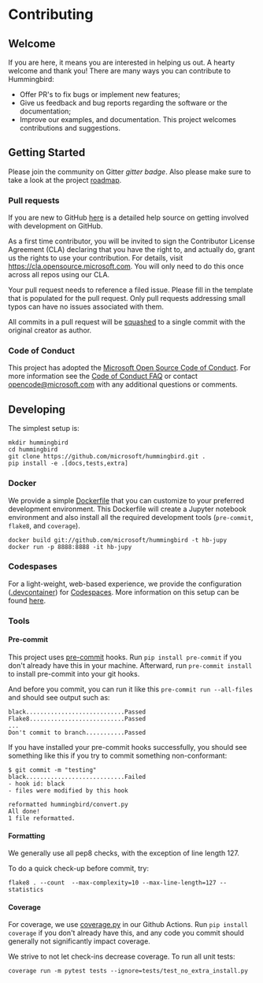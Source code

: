 # Contributing

## Welcome

If you are here, it means you are interested in helping us out. A hearty welcome and thank you! There are many ways you can contribute to Hummingbird:

* Offer PR's to fix bugs or implement new features;
* Give us feedback and bug reports regarding the software or the documentation;
* Improve our examples, and documentation.
This project welcomes contributions and suggestions.

## Getting Started

Please join the community on Gitter *gitter badge*. Also please make sure to take a look at the project [roadmap](wiki/Roadmap-for-Upcoming-Features-and-Support).


### Pull requests
If you are new to GitHub [here](https://help.github.com/categories/collaborating-with-issues-and-pull-requests/) is a detailed help source on getting involved with development on GitHub.

As a first time contributor, you will be invited to sign the Contributor License Agreement (CLA) declaring that you have the right to, and actually do, grant us
the rights to use your contribution. For details, visit https://cla.opensource.microsoft.com. You will only need to do this once across all repos using our CLA.

Your pull request needs to reference a filed issue. Please fill in the template that is populated for the pull request. Only pull requests addressing small typos can have no issues associated with them.

All commits in a pull request will be [squashed](https://github.blog/2016-04-01-squash-your-commits/) to a single commit with the original creator as author.

### Code of Conduct
This project has adopted the [Microsoft Open Source Code of Conduct](https://opensource.microsoft.com/codeofconduct/).
For more information see the [Code of Conduct FAQ](https://opensource.microsoft.com/codeofconduct/faq/) or
contact [opencode@microsoft.com](mailto:opencode@microsoft.com) with any additional questions or comments.

## Developing
The simplest setup is:
```
mkdir hummingbird
cd hummingbird
git clone https://github.com/microsoft/hummingbird.git .
pip install -e .[docs,tests,extra]
```

### Docker
We provide a simple [Dockerfile](https://github.com/microsoft/hummingbird/blob/master/Dockerfile) that you can customize to your preferred development environment. This Dockerfile will create a Jupyter notebook environment and also install all the required development tools (`pre-commit`, `flake8`, and `coverage`).
```
docker build git://github.com/microsoft/hummingbird -t hb-jupy
docker run -p 8888:8888 -it hb-jupy
```
### Codespases
For a light-weight, web-based experience, we provide the configuration ([.devcontainer](https://github.com/microsoft/hummingbird/tree/master/.devcontainer)) for [Codespaces](https://online.visualstudio.com/environments).  More information on this setup can be found [here]( https://docs.microsoft.com/en-us/visualstudio/online/reference/configuring).

### Tools
#### Pre-commit
This project uses [pre-commit](https://pre-commit.com/) hooks. Run  `pip install pre-commit` if you don't already have this in your machine. Afterward, run `pre-commit install` to install pre-commit into your git hooks.

And before you commit, you can run it like this `pre-commit run --all-files` and should see output such as:

```
black............................Passed
Flake8...........................Passed
...
Don't commit to branch...........Passed
```

If you have installed your pre-commit hooks successfully, you should see something like this if you try to commit something non-conformant:
```
$ git commit -m "testing"
black............................Failed
- hook id: black
- files were modified by this hook

reformatted hummingbird/convert.py
All done!
1 file reformatted.
```

#### Formatting
We generally use all pep8 checks, with the exception of line length 127.

To do a quick check-up before commit, try:
```
flake8 . --count  --max-complexity=10 --max-line-length=127 --statistics
```

#### Coverage

For coverage, we use [coverage.py](https://coverage.readthedocs.io/en/coverage-5.0.4/) in our Github Actions.  Run  `pip install coverage` if you don't already have this, and any code you commit should generally not significantly impact coverage.

We strive to not let check-ins decrease coverage.  To run all unit tests:
```
coverage run -m pytest tests --ignore=tests/test_no_extra_install.py
```
